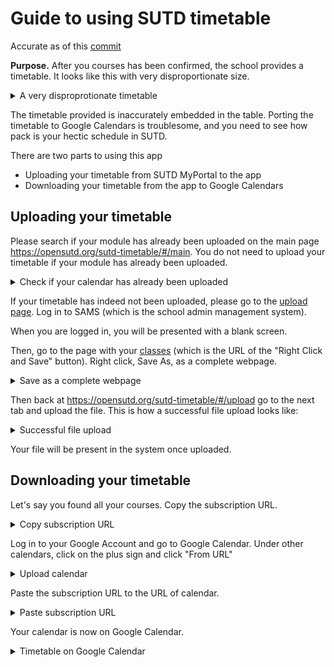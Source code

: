 # Guide to using SUTD timetable
Accurate as of this [commit](https://github.com/OpenSUTD/sutd-timetable/tree/6b1ee446136b87f63494b18962f7fdd8029e2b6d)

**Purpose.** After you courses has been confirmed, the school provides a timetable. It looks like this with very disproportionate size.

<details>
<summary>A very disproprotionate timetable</summary>
  <img src="assets/photo_2019-09-04_19-47-04-8120831.jpg" alt="Disproprotionate Timetable">
</details>

The timetable provided is inaccurately embedded in the table. Porting the timetable to Google Calendars is troublesome, and you need to see how pack is your hectic schedule in SUTD.

There are two parts to using this app 

- Uploading your timetable from SUTD MyPortal to the app
- Downloading your timetable from the app to Google Calendars

## Uploading your timetable

Please search if your module has already been uploaded on the main page https://opensutd.org/sutd-timetable/#/main. You do not need to upload your timetable if your module has already been uploaded.

<details>
<summary>Check if your calendar has already been uploaded</summary>
  <img src="assets/Screenshot 2019-09-10 at 9.10.52 PM.png" alt="Check if your calendar has already been uploaded">
</details>


If your timetable has indeed not been uploaded, please go to the [upload page](https://opensutd.org/sutd-timetable/#/upload). Log in to SAMS (which is the school admin management system).

When you are logged in, you will be presented with a blank screen. 

Then, go to the page with your [classes](https://sams.sutd.edu.sg/psc/CSPRD/EMPLOYEE/HRMS/c/SA_LEARNER_SERVICES.SSR_SSENRL_LIST.GBL) (which is the URL of the "Right Click and Save" button). 
Right click, Save As, as a complete webpage.

<details>
<summary>Save as a complete webpage</summary>
  <img src="assets/Screenshot 2019-09-10 at 9.14.24 PM.png" alt="Save as a complete webpage">
</details>


Then back at https://opensutd.org/sutd-timetable/#/upload go to the next tab and upload the file. This is how a successful file upload looks like:

<details>
<summary>Successful file upload</summary>
  <img src="assets/image-20190910211709080.png" alt="Successful file upload">
</details>

Your file will be present in the system once uploaded.

## Downloading your timetable

Let's say you found all your courses. Copy the subscription URL.

<details>
<summary>Copy subscription URL</summary>
  <img src="assets/image-20190910211856407.png" alt="All courses found">
</details>

Log in to your Google Account and go to Google Calendar. Under other calendars, click on the plus sign and click "From URL"

<details>
<summary>Upload calendar</summary>
  <img src="assets/image-20190910212158580.png" alt="Upload calendar">
</details>

Paste the subscription URL to the URL of calendar.

<details>
<summary>Paste subscription URL</summary>
  <img src="assets/image-20190910212219975.png" alt="Paste subscription URL">
</details>

Your calendar is now on Google Calendar.

<details>
<summary>Timetable on Google Calendar</summary>
  <img src="assets/image-20190910212317531.png" alt="Timetable on Google Calendar">
</details>

